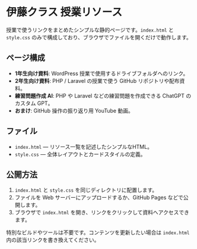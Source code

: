 # 伊藤クラス 授業リソース

授業で使うリンクをまとめたシンプルな静的ページです。`index.html` と `style.css` のみで構成しており、ブラウザでファイルを開くだけで動作します。

## ページ構成

- **1年生向け資料**: WordPress 授業で使用するドライブフォルダへのリンク。
- **2年生向け資料**: PHP / Laravel の授業で使う GitHub リポジトリや配布資料。
- **練習問題作成 AI**: PHP や Laravel などの練習問題を作成できる ChatGPT のカスタム GPT。
- **おまけ**: GitHub 操作の振り返り用 YouTube 動画。

## ファイル

- `index.html` — リソース一覧を記述したシンプルなHTML。
- `style.css` — 全体レイアウトとカードスタイルの定義。

## 公開方法

1. `index.html` と `style.css` を同じディレクトリに配置します。
2. ファイルを Web サーバーにアップロードするか、GitHub Pages などで公開します。
3. ブラウザで `index.html` を開き、リンクをクリックして資料へアクセスできます。

特別なビルドやツールは不要です。コンテンツを更新したい場合は `index.html` 内の該当リンクを書き換えてください。
